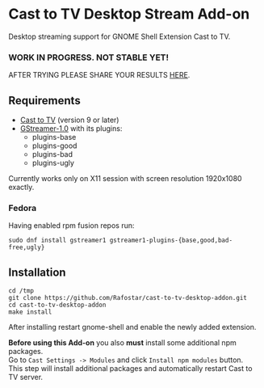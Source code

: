 # Cast to TV Desktop Stream Add-on
Desktop streaming support for GNOME Shell Extension Cast to TV.

### WORK IN PROGRESS. NOT STABLE YET!
AFTER TRYING PLEASE SHARE YOUR RESULTS [HERE](https://github.com/Rafostar/gnome-shell-extension-cast-to-tv/issues/5).

## Requirements
* [Cast to TV](https://github.com/Rafostar/gnome-shell-extension-cast-to-tv) (version 9 or later)
* [GStreamer-1.0](https://gstreamer.freedesktop.org) with its plugins:
  * plugins-base
  * plugins-good
  * plugins-bad
  * plugins-ugly

Currently works only on X11 session with screen resolution 1920x1080 exactly.

### Fedora
Having enabled rpm fusion repos run:
```
sudo dnf install gstreamer1 gstreamer1-plugins-{base,good,bad-free,ugly}
```

## Installation
```
cd /tmp
git clone https://github.com/Rafostar/cast-to-tv-desktop-addon.git
cd cast-to-tv-desktop-addon
make install
```
After installing restart gnome-shell and enable the newly added extension.

**Before using this Add-on** you also **must** install some additional npm packages.<br>
Go to `Cast Settings -> Modules` and click `Install npm modules` button.<br>
This step will install additional packages and automatically restart Cast to TV server.
